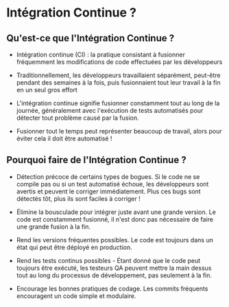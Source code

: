 # Intégration Continue ?

## Qu'est-ce que l'Intégration Continue ?

- Intégration continue (CI) : la pratique consistant à fusionner fréquemment les modifications de code effectuées par les développeurs

- Traditionnellement, les développeurs travaillaient séparément, peut-être pendant des semaines à la fois, puis fusionnaient tout leur travail à la fin en un seul gros effort

- L'intégration continue signifie fusionner constamment tout au long de la journée, généralement avec l'exécution de tests automatisés pour détecter tout problème causé par la fusion.

- Fusionner tout le temps peut représenter beaucoup de travail, alors pour éviter cela il doit être automatisé !

## Pourquoi faire de l'Intégration Continue ?

- Détection précoce de certains types de bogues. Si le code ne se compile pas ou si un test automatisé échoue, les développeurs sont avertis et peuvent le corriger immédiatement. Plus ces bugs sont détectés tôt, plus ils sont faciles à corriger !

- Élimine la bousculade pour intégrer juste avant une grande version. Le code est constamment fusionné, il n'est donc pas nécessaire de faire une grande fusion à la fin.

- Rend les versions fréquentes possibles. Le code est toujours dans un état qui peut être déployé en production.

- Rend les tests continus possibles - Étant donné que le code peut toujours être exécuté, les testeurs QA peuvent mettre la main dessus tout au long du processus de développement, pas seulement à la fin.

- Encourage les bonnes pratiques de codage. Les commits fréquents encouragent un code simple et modulaire.
